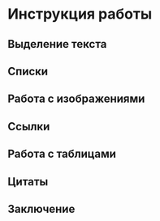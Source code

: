 # Инструкция работы

## Выделение текста

## Списки 

## Работа с изображениями

## Ссылки

## Работа с таблицами

## Цитаты 

## Заключение